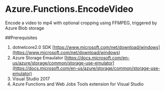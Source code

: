 # Azure.Functions.EncodeVideo
Encode a video to mp4 with optional cropping using FFMPEG, triggered by Azure Blob storage

##Prerequisites

1. dotnetcore2.0 SDK [https://www.microsoft.com/net/download/windows](https://www.microsoft.com/net/download/windows)
2. Azure Storage Emaulator [https://docs.microsoft.com/en-us/azure/storage/common/storage-use-emulator](https://docs.microsoft.com/en-us/azure/storage/common/storage-use-emulator)
3. Visual Studio 2017
4. Azure Functions and Web Jobs Tools extension for Visual Studio

